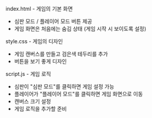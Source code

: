 index.html - 게임의 기본 화면
- 심판 모드 / 플레이어 모드 버튼 제공
- 게임 화면은 처음에는 숨김 상태 (게임 시작 시 보이도록 설정)


style.css - 게임의 디자인
- 게임 캔버스를 만들고 검은색 테두리를 추가
- 버튼을 보기 좋게 디자인


script.js - 게임 로직
- 심판이 "심판 모드"를 클릭하면 게임 설정 가능
- 플레이어가 "플레이어 모드"를 클릭하면 게임 화면으로 이동
- 캔버스 크기 설정
- 게임 로직을 추가할 준비

